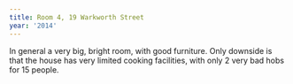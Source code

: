 ```yaml
---
title: Room 4, 19 Warkworth Street
year: '2014'
---
```


In general a very big, bright room, with good furniture. Only downside is that the house has very limited cooking facilities, with only 2 very bad hobs for 15 people.